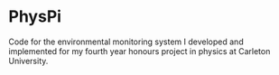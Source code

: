 # PhysPi
Code for the environmental monitoring system I developed and implemented for my fourth year honours project in physics at Carleton University.
